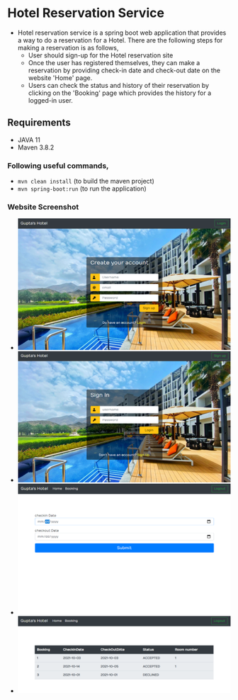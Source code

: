 # Hotel Reservation Service

- Hotel reservation service is a spring boot web application that provides a way to do a reservation for a Hotel. There are the following steps for making a reservation is as follows,
  - User should sign-up for the Hotel reservation site
  - Once the user has registered themselves, they can make a reservation by providing check-in date and check-out date on the website 'Home' page.
  - Users can check the status and history of their reservation by clicking on the 'Booking' page which provides the history for a logged-in user.

## Requirements

- JAVA 11
- Maven 3.8.2

### Following useful commands,

- ```mvn clean install```  (to build the maven project)
- ```mvn spring-boot:run``` (to run the application)

### Website Screenshot

* ![Screenshot of Counter service SwaggerUI](https://github.com/DigamberGupta/hotel-reservation/blob/master/src/main/resources/static/images/sign_up_page.png)
* ![Screenshot of Counter service SwaggerUI](https://github.com/DigamberGupta/hotel-reservation/blob/master/src/main/resources/static/images/login_page.png)
* ![Screenshot of Counter service SwaggerUI](https://github.com/DigamberGupta/hotel-reservation/blob/master/src/main/resources/static/images/home_page.png)
* ![Screenshot of Counter service SwaggerUI](https://github.com/DigamberGupta/hotel-reservation/blob/master/src/main/resources/static/images/booking_page.png)
